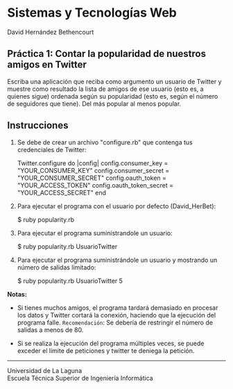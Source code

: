 Sistemas y Tecnologías Web
==========================
David Hernández Bethencourt

Práctica 1: Contar la popularidad de nuestros amigos en Twitter
---------------------------------------------------------------
Escriba una aplicación que reciba como argumento un usuario de Twitter y muestre como resultado la lista de amigos de ese usuario (esto es, a quienes sigue) ordenada según su popularidad (esto es, según el número de seguidores que tiene). Del más popular al menos popular.

Instrucciones
-------------

1. Se debe de crear un archivo "configure.rb" que contenga tus credenciales de Twitter:

     Twitter.configure do |config|
       config.consumer_key       = "YOUR_CONSUMER_KEY"
       config.consumer_secret    = "YOUR_CONSUMER_SECRET"
       config.oauth_token        = "YOUR_ACCESS_TOKEN"
       config.oauth_token_secret = "YOUR_ACCESS_SECRET"
     end

2. Para ejecutar el programa con el usuario por defecto (David\_HerBet):

     $ ruby popularity.rb

3. Para ejecutar el programa suministrandole un usuario:

     $ ruby popularity.rb UsuarioTwitter

4. Para ejecutar el programa suministrándole un usuario y mostrando un número de salidas limitado:

     $ ruby popularity.rb UsuarioTwitter 5
   

**Notas:**

- Si tienes muchos amigos, el programa tardará demasiado en procesar los datos y Twitter cortará la conexión, haciendo que la ejecución del programa falle. `Recomendación`: Se debería de restringir el número de salidas a menos de 80.

- Si se realiza la ejecución del programa múltiples veces, se puede exceder el límite de peticiones y twitter te deniega la petición.


---

Universidad de La Laguna  
Escuela Técnica Superior de Ingeniería Informática
